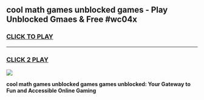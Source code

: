 
## cool math games unblocked games - Play Unblocked Gmaes & Free #wc04x
<h3>
<a href="https://news.freeplayer.one?title=cool_math_games_unblocked_games&ref=03M">CLICK TO PLAY</a></h3>
<hr>

<h3>
<a href="https://news.freeplayer.one?title=cool_math_games_unblocked_games&ref=03M">CLICK 2 PLAY</a>
  
</h3>

<a href="https://news.freeplayer.one?title=cool_math_games_unblocked_games&ref=03M"><img src="https://clearcache.store/games.png"></a>


**cool math games unblocked games games unblocked: Your Gateway to Fun and Accessible Online Gaming**
